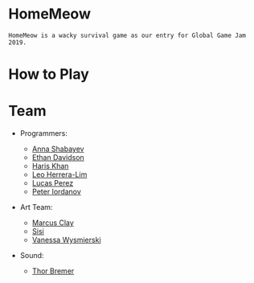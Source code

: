 # HomeMeow
    HomeMeow is a wacky survival game as our entry for Global Game Jam 2019.

# How to Play

# Team
- Programmers:
    - [Anna Shabayev](https://github.com/ashabayev)
    - [Ethan Davidson](https://github.com/theejdavidson)
    - [Haris Khan](https://github.com/wulf)
    - [Leo Herrera-Lim](https://github.com/leohlim)
    - [Lucas Perez](https://github.com/donatelucas)
    - [Peter Iordanov](https://github.com/piordanov)

- Art Team:
    - [Marcus Clay](https://www.deviantart.com/myndmon)
    - [Sisi](http://twitter.com/six6jiang)
    - [Vanessa Wysmierski](https://instagram.com/vwyz)

- Sound:
    - [Thor Bremer](http://www.toothgrinderlabs.com)
